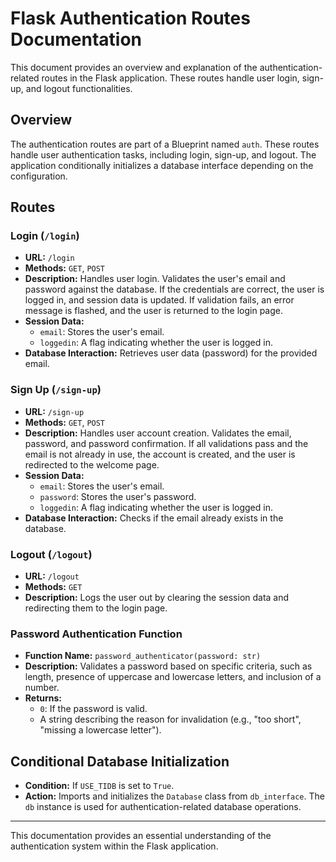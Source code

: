# Flask Authentication Routes Documentation

This document provides an overview and explanation of the authentication-related routes in the Flask application. These routes handle user login, sign-up, and logout functionalities.

## Overview

The authentication routes are part of a Blueprint named `auth`. These routes handle user authentication tasks, including login, sign-up, and logout. The application conditionally initializes a database interface depending on the configuration.

## Routes

### Login (`/login`)

- **URL:** `/login`
- **Methods:** `GET`, `POST`
- **Description:** Handles user login. Validates the user's email and password against the database. If the credentials are correct, the user is logged in, and session data is updated. If validation fails, an error message is flashed, and the user is returned to the login page.
- **Session Data:**
  - `email`: Stores the user's email.
  - `loggedin`: A flag indicating whether the user is logged in.
- **Database Interaction:** Retrieves user data (password) for the provided email.

### Sign Up (`/sign-up`)

- **URL:** `/sign-up`
- **Methods:** `GET`, `POST`
- **Description:** Handles user account creation. Validates the email, password, and password confirmation. If all validations pass and the email is not already in use, the account is created, and the user is redirected to the welcome page.
- **Session Data:**
  - `email`: Stores the user's email.
  - `password`: Stores the user's password.
  - `loggedin`: A flag indicating whether the user is logged in.
- **Database Interaction:** Checks if the email already exists in the database.

### Logout (`/logout`)

- **URL:** `/logout`
- **Methods:** `GET`
- **Description:** Logs the user out by clearing the session data and redirecting them to the login page.

### Password Authentication Function

- **Function Name:** `password_authenticator(password: str)`
- **Description:** Validates a password based on specific criteria, such as length, presence of uppercase and lowercase letters, and inclusion of a number.
- **Returns:**
  - `0`: If the password is valid.
  - A string describing the reason for invalidation (e.g., "too short", "missing a lowercase letter").

## Conditional Database Initialization

- **Condition:** If `USE_TIDB` is set to `True`.
- **Action:** Imports and initializes the `Database` class from `db_interface`. The `db` instance is used for authentication-related database operations.

---

This documentation provides an essential understanding of the authentication system within the Flask application.
